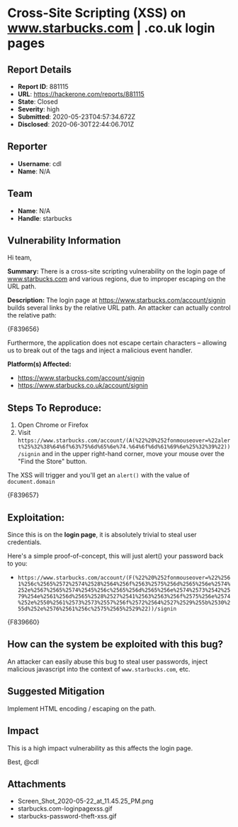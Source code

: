 # Cross-Site Scripting (XSS) on www.starbucks.com | .co.uk login pages

## Report Details
- **Report ID**: 881115
- **URL**: https://hackerone.com/reports/881115
- **State**: Closed
- **Severity**: high
- **Submitted**: 2020-05-23T04:57:34.672Z
- **Disclosed**: 2020-06-30T22:44:06.701Z

## Reporter
- **Username**: cdl
- **Name**: N/A

## Team
- **Name**: N/A
- **Handle**: starbucks

## Vulnerability Information
Hi team,

**Summary:** 
There is a cross-site scripting vulnerability on the login page of  www.starbucks.com and various regions, due to improper escaping on the URL path.

**Description:**
The login page at https://www.starbucks.com/account/signin builds several links by the relative URL path. An attacker can actually control the relative path: 

{F839656}

Furthermore, the application does not escape certain characters –  allowing us to break out of the tags and inject a malicious event handler.

**Platform(s) Affected:** 
- https://www.starbucks.com/account/signin
- https://www.starbucks.co.uk/account/signin

## Steps To Reproduce:

  1. Open Chrome or Firefox
  2. Visit `https://www.starbucks.com/account/(A(%22%20%252fonmouseover=%22alert%25%32%38%64%6f%63%75%6d%65%6e%74.%64%6f%6d%61%69%6e%25%32%39%22))/signin` and in the upper right-hand corner, move your mouse over the "Find the Store" button.

The XSS will trigger and you'll get an `alert()` with the value of `document.domain`

{F839657}


## Exploitation: 
Since this is on the **login page**, it is absolutely trivial to steal user credentials.

Here's a simple proof-of-concept, this will just alert() your password back to you:

- `https://www.starbucks.com/account/(F(%22%20%252fonmouseover=%22%2561%256c%2565%2572%2574%2528%2564%256f%2563%2575%256d%2565%256e%2574%252e%2567%2565%2574%2545%256c%2565%256d%2565%256e%2574%2573%2542%2579%254e%2561%256d%2565%2528%2527%2541%2563%2563%256f%2575%256e%2574%252e%2550%2561%2573%2573%2557%256f%2572%2564%2527%2529%255b%2530%255d%252e%2576%2561%256c%2575%2565%2529%22))/signin`

{F839660}


## How can the system be exploited with this bug?
  An attacker can easily abuse this bug to steal user passwords, inject malicious javascript into the context of `www.starbucks.com`, etc.

## Suggested Mitigation
Implement HTML encoding / escaping on the path.

## Impact

This is a high impact vulnerability as this affects the login page.

Best,
@cdl

## Attachments
- Screen_Shot_2020-05-22_at_11.45.25_PM.png
- starbucks.com-loginpagexss.gif
- starbucks-password-theft-xss.gif
